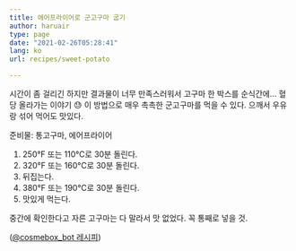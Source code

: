 ```yaml
---
title: 에어프라이어로 군고구마 굽기
author: haruair
type: page
date: "2021-02-26T05:28:41"
lang: ko
url: recipes/sweet-potato

---
```


시간이 좀 걸리긴 하지만 결과물이 너무 만족스러워서 고구마 한 박스를 순식간에... 혈당 올라가는 이야기 😓 
이 방법으로 매우 촉촉한 군고구마를 먹을 수 있다. 으깨서 우유랑 섞어 먹어도 맛있다.

준비물: 통고구마, 에어프라이어

1. 250°F 또는 110°C로 30분 돌린다.
2. 320°F 또는 160°C로 30분 돌린다.
3. 뒤집는다.
4. 380°F 또는 190°C로 30분 돌린다.
5. 맛있게 먹는다.

중간에 확인한다고 자른 고구마는 다 말라서 맛 없었다. 꼭 통째로 넣을 것.

([@cosmebox_bot 레시피](https://twitter.com/cosmebox_bot/status/1341914936583225346))